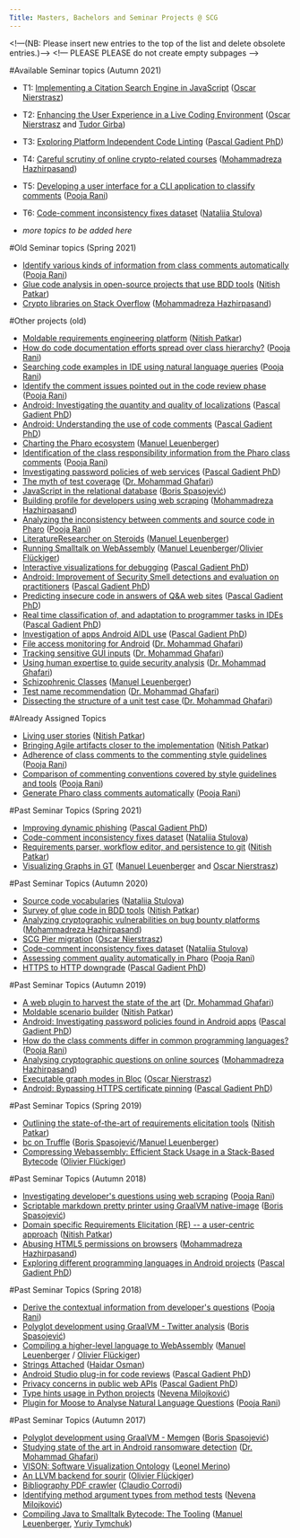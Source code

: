 ```yaml
---
Title: Masters, Bachelors and Seminar Projects @ SCG
---
```


<!&mdash;(NB: Please insert new entries to the top of the list and delete obsolete entries.)&mdash;>
<!&mdash; PLEASE PLEASE do not create empty subpages &mdash;>

#Available Seminar topics (Autumn 2021)

-  T1: [Implementing a Citation Search Engine in JavaScript](%base_url%/wiki/projects/mastersbachelorsprojects/Implementing-a-citation-search-engine-in-JavaScript) ([Oscar Nierstrasz](%base_url%/staff/oscar))
-  T2: [Enhancing the User Experience in a Live Coding Environment](%base_url%/wiki/projects/mastersbachelorsprojects/Enhancing-the-User-Experience-in-a-Live-Coding-Environment) ([Oscar Nierstrasz](%base_url%/staff/oscar) and [Tudor Girba](http://www.tudorgirba.com))
-  T3: [Exploring Platform Independent Code Linting](%base_url%/wiki/projects/mastersbachelorsprojects/independent-code-linters) ([Pascal Gadient PhD](%base_url%/staff/PascalGadient))
-  T4: [Careful scrutiny of online crypto-related courses](%base_url%/wiki/projects/mastersbachelorsprojects/Careful-scrutiny-of-online-crypto-related-courses) ([Mohammadreza Hazhirpasand](%base_url%/staff/MohammadrezaHazhirpasand))
-  T5: [Developing a user interface for a CLI application to classify comments](%base_url%/wiki/projects/mastersbachelorsprojects/Develope-interface-cli-classify-comments) ([Pooja Rani](%base_url%/staff/Pooja-Rani))
-  T6: [Code-comment inconsistency fixes dataset](%base_url%/wiki/projects/mastersbachelorsprojects/code-comment-inconsistency-fixes-dataset) ([Nataliia Stulova](%base_url%/staff/Nataliia-Stulova))


-  *more topics to be added here*

#Old Seminar topics (Spring 2021)

-  [Identify various kinds of information from class comments automatically](%base_url%/wiki/projects/mastersbachelorsprojects/Identify-information-types-from-class-comments-automatically) ([Pooja Rani](%base_url%/staff/Pooja-Rani))
-  [Glue code analysis in open-source projects that use BDD tools](%base_url%/wiki/projects/mastersbachelorsprojects/Glue-code-analysis-in-open-source-projects-that-use-BDD-tools) ([Nitish Patkar](%base_url%/staff/NitishPatkar))
-  [Crypto libraries on Stack Overflow](%base_url%/wiki/projects/mastersbachelorsprojects/crypto-libraries-stackoverflow) ([Mohammadreza Hazhirpasand](%base_url%/staff/MohammadrezaHazhirpasand))

#Other projects (old)

-  [Moldable requirements engineering platform](%base_url%/wiki/projects/mastersbachelorsprojects/Moldable-requirements-engineering-platform) ([Nitish Patkar](%base_url%/staff/NitishPatkar))
-  [How do code documentation efforts spread over class  hierarchy?](%base_url%/wiki/projects/mastersbachelorsprojects/How-code-documentation-efforts-spread-over-hierarchy) ([Pooja Rani](%base_url%/staff/Pooja-Rani))
-  [Searching code examples in IDE using natural language queries](%base_url%/wiki/projects/mastersbachelorsprojects/Searching-code-examples-in-IDE) ([Pooja Rani](%base_url%/staff/Pooja-Rani))
-  [Identify the comment issues pointed out in the code review phase](%base_url%/wiki/projects/mastersbachelorsprojects/Identify-comments-related-issues-in-code-review) ([Pooja Rani](%base_url%/staff/Pooja-Rani))
-  [Android: Investigating the quantity and quality of localizations](%base_url%/wiki/projects/mastersbachelorsprojects/android-localization-analysis) ([Pascal Gadient PhD](%base_url%/staff/PascalGadient))
-  [Android: Understanding the use of code comments](%base_url%/wiki/projects/mastersbachelorsprojects/android-code-comments) ([Pascal Gadient PhD](%base_url%/staff/PascalGadient))
-  [Charting the Pharo ecosystem](%base_url%/wiki/projects/mastersbachelorsprojects/Charting-the-Pharo-ecosystem) ([Manuel Leuenberger](%base_url%/staff/ManuelLeuenberger))
-  [Identification of the class responsibility information from the Pharo class comments](%base_url%/wiki/projects/mastersbachelorsprojects/Identification-of-the-class-responsibilty-information-from-the-Pharo-class-comment) ([Pooja Rani](%base_url%/staff/Pooja-Rani))
-  [Investigating password policies of web services](%base_url%/wiki/projects/mastersbachelorsprojects/investigating-web-password-policies) ([Pascal Gadient PhD](%base_url%/staff/PascalGadient))
-  [The myth of test coverage](%base_url%/wiki/projects/mastersbachelorsprojects/test-coverage) ([Dr. Mohammad Ghafari](%base_url%/staff/Mohammad-Ghafari))
-  [JavaScript in the relational database](%base_url%/wiki/projects/mastersbachelorsprojects/JavaScript-in-the-relational-database) ([Boris Spasojević](%base_url%/staff/Boris-Spasojevic))
-  [Building profile for developers using web scraping](%base_url%/wiki/projects/mastersbachelorsprojects/Building-profile-for-developers-using-web-scraping) ([Mohammadreza Hazhirpasand](%base_url%/staff/MohammadrezaHazhirpasand))
-  [Analyzing the inconsistency between comments and source code in Pharo](%base_url%/wiki/projects/mastersbachelorsprojects/Analyzing-the-inconsistency-between-comments-and-source-code-in-Pharo) ([Pooja Rani](%base_url%/staff/Pooja-Rani))
-  [LiteratureResearcher on Steroids](%base_url%/wiki/projects/mastersbachelorsprojects/LiteratureResearcher-on-Steroids) ([Manuel Leuenberger](%base_url%/staff/ManuelLeuenberger))
-  [Running Smalltalk on WebAssembly](%base_url%/wiki/projects/mastersbachelorsprojects/Running-Smalltalk-on-WebAssembly) ([Manuel Leuenberger](%base_url%/staff/ManuelLeuenberger)/[Olivier Flückiger](%base_url%/staff/oli))
-  [Interactive visualizations for debugging](%base_url%/wiki/projects/mastersbachelorsprojects/interactive-visualizations-for-debugging) ([Pascal Gadient PhD](%base_url%/staff/PascalGadient))
-  [Android: Improvement of Security Smell detections and evaluation on practitioners](%base_url%/wiki/projects/mastersbachelorsprojects/improving-security-smells) ([Pascal Gadient PhD](%base_url%/staff/PascalGadient))
-  [Predicting insecure code in answers of Q&A web sites](%base_url%/wiki/projects/mastersbachelorsprojects/insecure-code-qa-web-sites) ([Pascal Gadient PhD](%base_url%/staff/PascalGadient))
-  [Real time classification of, and adaptation to programmer tasks in IDEs](%base_url%/wiki/projects/mastersbachelorsprojects/programmer-task-adaptation) ([Pascal Gadient PhD](%base_url%/staff/PascalGadient))
-  [Investigation of apps Android AIDL use](%base_url%/wiki/projects/mastersbachelorsprojects/android-aidl-investigation) ([Pascal Gadient PhD](%base_url%/staff/PascalGadient))
-  [File access monitoring for Android](%base_url%/wiki/projects/mastersbachelorsprojects/File-access-monitoring) ([Dr. Mohammad Ghafari](%base_url%/staff/Mohammad-Ghafari))
-  [Tracking sensitive GUI inputs](%base_url%/wiki/projects/mastersbachelorsprojects/android-input-analysis) ([Dr. Mohammad Ghafari](%base_url%/staff/Mohammad-Ghafari))
-  [Using human expertise to guide security analysis](%base_url%/wiki/projects/mastersbachelorsprojects/android-human-expertise) ([Dr. Mohammad Ghafari](%base_url%/staff/Mohammad-Ghafari))
-  [Schizophrenic Classes](%base_url%/wiki/projects/mastersbachelorsprojects/schizophrenic-classes) ([Manuel Leuenberger](%base_url%/staff/ManuelLeuenberger))
-  [Test name recommendation](%base_url%/wiki/projects/mastersbachelorsprojects/How-good-is-this-test-suite) ([Dr. Mohammad Ghafari](%base_url%/staff/Mohammad-Ghafari))
-  [Dissecting the structure of a unit test case ](%base_url%/wiki/projects/mastersbachelorsprojects/Improving-test-code-maintenance-and-evolution) ([Dr. Mohammad Ghafari](%base_url%/staff/Mohammad-Ghafari))

#Already Assigned Topics

-  [Living user stories](%base_url%/wiki/projects/mastersbachelorsprojects/Living-user-stories) ([Nitish Patkar](%base_url%/staff/NitishPatkar))
-  [Bringing Agile artifacts closer to the implementation](%base_url%/wiki/projects/mastersbachelorsprojects/Bringing-Agile-artifacts-closer-to-the-implementation) ([Nitish Patkar](%base_url%/staff/NitishPatkar))
-  [Adherence of class comments to the commenting style guidelines](%base_url%/wiki/projects/mastersbachelorsprojects/Adherence-of-class-comments-style-guidelines) ([Pooja Rani](%base_url%/staff/Pooja-Rani))
-  [Comparison of commenting conventions covered by style guidelines and tools](%base_url%/wiki/projects/mastersbachelorsprojects/Commenting-conventions-in-style-guidelines-style-checkers) ([Pooja Rani](%base_url%/staff/Pooja-Rani))
-  [ Generate Pharo class comments automatically](%base_url%/wiki/projects/mastersbachelorsprojects/Automatically-generate-Pharo-class-comments) ([Pooja Rani](%base_url%/staff/Pooja-Rani))

#Past Seminar Topics (Spring 2021)

-  [Improving dynamic phishing](%base_url%/wiki/projects/mastersbachelorsprojects/improvingdynamicphishing) ([Pascal Gadient PhD](%base_url%/staff/PascalGadient))
-  [Code-comment inconsistency fixes dataset](%base_url%/wiki/projects/mastersbachelorsprojects/code-comment-inconsistency-fixes-dataset) ([Nataliia Stulova](%base_url%/staff/Nataliia-Stulova))
-  [Requirements parser, workflow editor, and persistence to git](%base_url%/wiki/projects/mastersbachelorsprojects/ReqIF-parser-and-workflow-editor) ([Nitish Patkar](%base_url%/staff/NitishPatkar))
-  [Visualizing Graphs in GT](%base_url%/wiki/projects/mastersbachelorsprojects/visualizing-graphs-in-gt) ([Manuel Leuenberger](%base_url%/staff/ManuelLeuenberger) and [Oscar Nierstrasz](%base_url%/staff/oscar))

#Past Seminar Topics (Autumn 2020)

-  [Source code vocabularies](%base_url%/wiki/projects/mastersbachelorsprojects/vocabularies-of-ast-nodes) ([Nataliia Stulova](%base_url%/staff/Nataliia-Stulova))
-  [Survey of glue code in BDD tools](%base_url%/wiki/projects/mastersbachelorsprojects/survey-of-glue-code-in-bdd-tools) ([Nitish Patkar](%base_url%/staff/NitishPatkar))
-  [Analyzing cryptographic vulnerabilities on bug bounty platforms](%base_url%/wiki/projects/mastersbachelorsprojects/Analyzing-cryptographic-vulnerabilities-on-a-bug-bounty-platform) ([Mohammadreza Hazhirpasand](%base_url%/staff/MohammadrezaHazhirpasand))
-  [SCG Pier migration](%base_url%/wiki/projects/mastersbachelorsprojects/SCG-Pier-migration) ([Oscar Nierstrasz](%base_url%/staff/oscar))
-  [Code-comment inconsistency fixes dataset](%base_url%/wiki/projects/mastersbachelorsprojects/code-comment-inconsistency-fixes-dataset) ([Nataliia Stulova](%base_url%/staff/Nataliia-Stulova))
-  [Assessing comment quality automatically  in Pharo](%base_url%/wiki/projects/mastersbachelorsprojects/Assess-quality-of-pharo-comments) ([Pooja Rani](%base_url%/staff/Pooja-Rani))
-  [HTTPS to HTTP downgrade](%base_url%/wiki/projects/mastersbachelorsprojects/https-downgrade) ([Pascal Gadient PhD](%base_url%/staff/PascalGadient))

#Past Seminar Topics (Autumn 2019)


-  [A web plugin to harvest the state of the art](%base_url%/wiki/projects/mastersbachelorsprojects/A-browser-plugin-to-hunt-papers) ([Dr. Mohammad Ghafari](%base_url%/staff/Mohammad-Ghafari))
-  [Moldable scenario builder](%base_url%/wiki/projects/mastersbachelorsprojects/From-user-stories-to-live-documentation) ([Nitish Patkar](%base_url%/staff/NitishPatkar))
-  [Android: Investigating password policies found in Android apps](%base_url%/wiki/projects/mastersbachelorsprojects/android-password-policies) ([Pascal Gadient PhD](%base_url%/staff/PascalGadient))
-  [How do the class comments differ in common programming languages?](%base_url%/wiki/projects/mastersbachelorsprojects/How-class-comments-differ-in-common-programming-languages) ([Pooja Rani](%base_url%/staff/Pooja-Rani))
-  [Analysing cryptographic questions on online sources](%base_url%/wiki/projects/mastersbachelorsprojects/Analyzing-cryptographic-questions-on-online-sources) ([Mohammadreza Hazhirpasand](%base_url%/staff/MohammadrezaHazhirpasand))
-  [Executable graph modes in Bloc](%base_url%/wiki/projects/mastersbachelorsprojects/Executable-graph-models-in-Bloc) ([Oscar Nierstrasz](%base_url%/staff/oscar))
-  [Android: Bypassing HTTPS certificate pinning](%base_url%/wiki/projects/mastersbachelorsprojects/android-bypassing-https) ([Pascal Gadient PhD](%base_url%/staff/PascalGadient))

#Past Seminar Topics (Spring 2019)

-  [Outlining the state-of-the-art of requirements elicitation tools](%base_url%/wiki/projects/mastersbachelorsprojects/Outlining-the-state-of-the-art-of-mobile-requirements-elicitation-tools) ([Nitish Patkar](%base_url%/staff/NitishPatkar))
-  [bc on Truffle](%base_url%/wiki/projects/mastersbachelorsprojects/bc-on-Truffle) ([Boris Spasojević](%base_url%/staff/Boris-Spasojevic)/[Manuel Leuenberger](%base_url%/staff/ManuelLeuenberger))
-  [Compressing Webassembly: Efficient Stack Usage in a Stack-Based Bytecode](%base_url%/wiki/projects/mastersbachelorsprojects/compressing-webassembly) ([Olivier Flückiger](%base_url%/staff/oli))

#Past Seminar Topics (Autumn 2018)

-  [Investigating developer's questions using web scraping](%base_url%/wiki/projects/mastersbachelorsprojects/Investigating-developer___s-questions-using-web-scraping) ([Pooja Rani](%base_url%/staff/Pooja-Rani))
-  [Scriptable markdown pretty printer using GraalVM native-image](%base_url%/wiki/projects/mastersbachelorsprojects/Scriptable-markdown-pretty-printer-using-GraalVM-native-image) ([Boris Spasojević](%base_url%/staff/Boris-Spasojevic))
-  [Domain specific Requirements Elicitation (RE) -- a user-centric approach](%base_url%/wiki/projects/mastersbachelorsprojects/Domain-specific-Requirements-Elicitation-_RE_-a-user-centric-approach) ([Nitish Patkar](%base_url%/staff/NitishPatkar))
-  [Abusing HTML5 permissions on browsers](%base_url%/wiki/projects/mastersbachelorsprojects/Abusing-HTML5-permissions-on-browsers) ([Mohammadreza Hazhirpasand](%base_url%/staff/MohammadrezaHazhirpasand))
-  [Exploring different programming languages in Android projects](%base_url%/wiki/projects/mastersbachelorsprojects/purpose-android-languages) ([Pascal Gadient PhD](%base_url%/staff/PascalGadient))

#Past Seminar Topics (Spring 2018)

-  [Derive the contextual information from developer's questions](%base_url%/wiki/projects/mastersbachelorsprojects/Derive-the-context) ([Pooja Rani](%base_url%/staff/Pooja-Rani))
-  [Polyglot development using GraalVM - Twitter analysis](%base_url%/wiki/projects/archive/Polyglot-development-using-GraalVM-Twitter-analysis) ([Boris Spasojević](%base_url%/staff/Boris-Spasojevic))
-  [Compiling a higher-level language to WebAssembly](%base_url%/wiki/projects/archive/compiling-a-higher-level-language-to-webassembly) ([Manuel Leuenberger](%base_url%/staff/ManuelLeuenberger) / [Olivier Flückiger](%base_url%/staff/oli))
-  [Strings Attached](%base_url%/wiki/projects/archive/strings-attached)  ([Haidar Osman](%base_url%/staff/Osman))
-  [Android Studio plug-in for code reviews](%base_url%/wiki/projects/archive/software-assessment-android-studio-plugin)  ([Pascal Gadient PhD](%base_url%/staff/PascalGadient))
-  [Privacy concerns in public web APIs](%base_url%/wiki/projects/archive/software-security-web-interfaces)  ([Pascal Gadient PhD](%base_url%/staff/PascalGadient))
-  [Type hints usage in Python projects](%base_url%/wiki/projects/archive/type-hints-in-python) ([Nevena Milojković](%base_url%/staff/Milojkovic))
-  [Plugin for Moose to Analyse Natural Language Questions](%base_url%/wiki/projects/archive/Moose-plugin-for-nlp) ([Pooja Rani](%base_url%/staff/Pooja-Rani))

#Past Seminar Topics (Autumn 2017)

-  [Polyglot development using GraalVM - Memgen](%base_url%/wiki/projects/archive/Polyglot-development-using-GraalVM-Memgen) ([Boris Spasojević](%base_url%/staff/Boris-Spasojevic))
-  [Studying state of the art in Android ransomware detection](%base_url%/wiki/projects/archive/android-ransomware) ([Dr. Mohammad Ghafari](%base_url%/staff/Mohammad-Ghafari))
-  [VISON: Software Visualization Ontology](%base_url%/wiki/projects/archive/Software-Visualization-Ontology) ([Leonel Merino](%base_url%/staff/merino))
-  [An LLVM backend for sourir](%base_url%/wiki/projects/archive/speculative-compiler-optimizations) ([Olivier Flückiger](%base_url%/staff/oli))
-  [Bibliography PDF crawler](%base_url%/wiki/projects/archive/Crawling-bibliography-pdfs) ([Claudio Corrodi](%base_url%/staff/Corrodi))
-  [Identifying method argument types from method tests](%base_url%/wiki/projects/archive/identify-method-argument-types) ([Nevena Milojković](%base_url%/staff/Milojkovic))
-  [Compiling Java to Smalltalk Bytecode: The Tooling](%base_url%/wiki/projects/archive/Compiling-Java-to-Smalltalk-Bytecode_-The-Tooling) ([Manuel Leuenberger](%base_url%/staff/ManuelLeuenberger), [Yuriy Tymchuk](%base_url%/staff/YuriyTymchuk))
